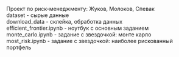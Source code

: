 Проект по риск-менеджменту: Жуков, Молоков, Спевак  
dataset - сырые данные  
download_data - склейка, обработка данных  
efficient_frontier.ipynb - ноутбук с основным заданием  
monte_carlo.ipynb - задание с звездочкой: монте карло  
most_risk.ipynb - задание с звездочкой: наиболее рискованный портфель
